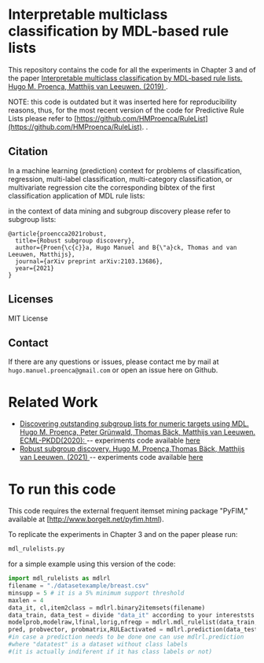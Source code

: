 

# Interpretable multiclass classification by MDL-based rule lists
This repository contains the code for all the experiments in Chapter 3 and of the paper  [Interpretable multiclass classification by MDL-based rule lists. Hugo M. Proença, Matthijs van Leeuwen. (2019) ](https://arxiv.org/abs/1905.00328).

NOTE: this code is outdated but it was inserted here for reproducibility reasons, thus, for the most recent version of the code for Predictive Rule Lists please refer to [https://github.com/HMProenca/RuleList](https://github.com/HMProenca/RuleList).
.



## Citation

In a machine learning (prediction) context for problems of classification, regression, multi-label classification, multi-category classification, or multivariate regression cite the corresponding bibtex of the first classification application of MDL rule lists:


in the context of data mining and subgroup discovery please refer to subgroup lists:

```
@article{proencca2021robust,
  title={Robust subgroup discovery},
  author={Proen{\c{c}}a, Hugo Manuel and B{\"a}ck, Thomas and van Leeuwen, Matthijs},
  journal={arXiv preprint arXiv:2103.13686},
  year={2021}
}
```

## Licenses

MIT License

## Contact

If there are any questions or issues, please contact me by mail at `hugo.manuel.proenca@gmail.com` or open an issue here on Github.



# Related Work #
 * [Discovering outstanding subgroup lists for numeric targets using MDL. Hugo M. Proença, Peter Grünwald, Thomas Bäck, Matthijs van Leeuwen. ECML-PKDD(2020): ](https://arxiv.org/abs/2006.09186) -- experiments code available [here](https://github.com/HMProenca/SSDpp-numeric)
 * [Robust subgroup discovery. Hugo M. Proença,Thomas Bäck, Matthijs van Leeuwen. (2021) ](https://arxiv.org/abs/2103.13686) -- experiments code available [here](https://github.com/HMProenca/RobustSubgroupDiscovery)

# To run this code 

This code  requires the external frequent itemset mining package "PyFIM," available at [http://www.borgelt.net/pyfim.html).

To replicate the experiments in Chapter 3 and on the paper please run:
```python
mdl_rulelists.py
```

for a simple example using this version of the code:

```python
import mdl_rulelists as mdlrl
filename = "./datasetexample/breast.csv" 
minsupp = 5 # it is a 5% minimum support threshold
maxlen = 4
data_it, cl,item2class = mdlrl.binary2itemsets(filename) 
data_train, data_test = divide "data_it" according to your intereststs
modelprob,modelraw,lfinal,lorig,nfreqp = mdlrl.mdl_rulelist(data_train, cl,minsupp,maxlen)
pred, probvector, probmatrix,RULEactivated = mdlrl.prediction(data_test,modelprob,cl,item2class)
#in case a prediction needs to be done one can use mdlrl.prediction
#where "datatest" is a dataset without class labels 
#(it is actually indiferent if it has class labels or not)
```
